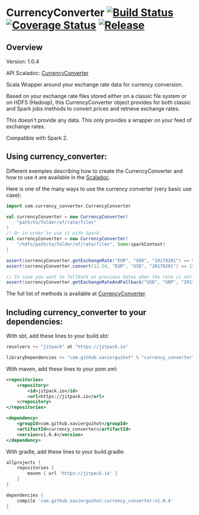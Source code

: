 
# CurrencyConverter [![Build Status](https://travis-ci.org/xavierguihot/currency_converter.svg?branch=master)](https://travis-ci.org/xavierguihot/currency_converter) [![Coverage Status](https://coveralls.io/repos/github/xavierguihot/currency_converter/badge.svg?branch=master)](https://coveralls.io/github/xavierguihot/currency_converter?branch=master) [![Release](https://jitpack.io/v/xavierguihot/currency_converter.svg)](https://jitpack.io/#xavierguihot/currency_converter)


## Overview


Version: 1.0.4

API Scaladoc: [CurrencyConverter](http://xavierguihot.com/currency_converter/#com.currency_converter.CurrencyConverter)

Scala Wrapper around your exchange rate data for currency conversion.

Based on your exchange rate files stored either on a classic file system or on
HDFS (Hadoop), this CurrencyConverter object provides for both classic and Spark
jobs methods to convert prices and retrieve exchange rates.

This doesn't provide any data. This only provides a wrapper on your feed of
exchange rates.

Compatible with Spark 2.


## Using currency_converter:


Different exemples describing how to create the CurrencyConverter and how to use 
it are available in the [Scaladoc](http://xavierguihot.com/currency_converter/#com.currency_converter.CurrencyConverter).

Here is one of the many ways to use the currency converter (very basic use case):

```scala
import com.currency_converter.CurrencyConverter

val currencyConverter = new CurrencyConverter(
	"path/to/folder/of/rate/files"
)
// Or in order to use it with Spark:
val currencyConverter = new CurrencyConverter(
	"/hdfs/path/to/folder/of/rate/files", Some(sparkContext)
)

assert(currencyConverter.getExchangeRate("EUR", "SEK", "20170201") == 9.444644d)
assert(currencyConverter.convert(12.5d, "EUR", "USD", "20170201") == 13.415185d)

// In case you want to fallback on previous dates when the rate is not available for the date you're requesting:
assert(currencyConverter.getExchangeRateAndFallback("USD", "GBP", "20170228") == 0.9317799d)
```

The full list of methods is available at [CurrencyConverter](http://xavierguihot.com/currency_converter/#com.currency_converter.CurrencyConverter).


## Including currency_converter to your dependencies:


With sbt, add these lines to your build.sbt:

```scala
resolvers += "jitpack" at "https://jitpack.io"

libraryDependencies += "com.github.xavierguihot" % "currency_converter" % "v1.0.4"
```

With maven, add these lines to your pom.xml:

```xml
<repositories>
	<repository>
		<id>jitpack.io</id>
		<url>https://jitpack.io</url>
	</repository>
</repositories>

<dependency>
	<groupId>com.github.xavierguihot</groupId>
	<artifactId>currency_converter</artifactId>
	<version>v1.0.4</version>
</dependency>
```

With gradle, add these lines to your build.gradle:

```groovy
allprojects {
	repositories {
		maven { url 'https://jitpack.io' }
	}
}

dependencies {
	compile 'com.github.xavierguihot:currency_converter:v1.0.4'
}
```
